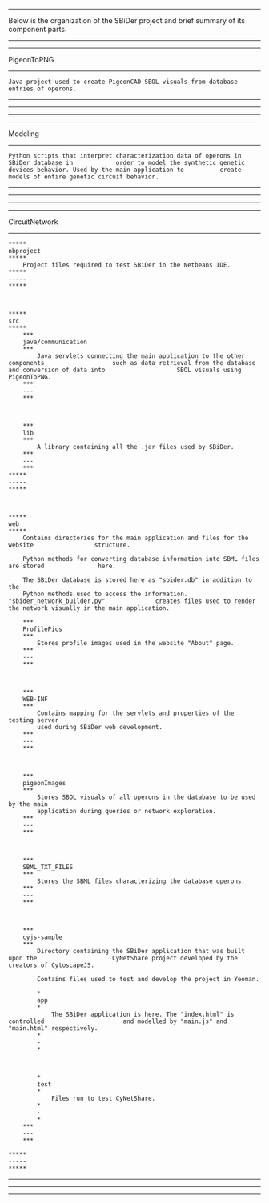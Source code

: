 *****
Below is the organization of the SBiDer project and brief summary of its component parts.
*****

**********
PigeonToPNG
**********
	Java project used to create PigeonCAD SBOL visuals from database entries of operons.
**********
-----
**********



**********
Modeling
**********
	Python scripts that interpret characterization data of operons in SBiDer database in 			order to model the synthetic genetic devices behavior. Used by the main application to 			create models of entire genetic circuit behavior.
**********
-----
**********



**********
CircuitNetwork
**********
	*****
	nbproject
	*****
		Project files required to test SBiDer in the Netbeans IDE.
	*****
	-----
	*****



	*****
	src
	*****
		***
		java/communication
		***
			Java servlets connecting the main application to the other components 					such as data retrieval from the database and conversion of data into 					SBOL visuals using PigeonToPNG.
		***
		---
		***



		***
		lib
		***
			A library containing all the .jar files used by SBiDer.
		***
		---
		***
	*****
	-----
	*****



	*****
	web
	*****
		Contains directories for the main application and files for the website 				structure.
		
		Python methods for converting database information into SBML files are stored 				here.
 
		The SBiDer database is stored here as "sbider.db" in addition to the
		Python methods used to access the information. "sbider_network_builder.py" 				creates files used to render the network visually in the main application.

		***
		ProfilePics
		***
			Stores profile images used in the website "About" page.
		***
		---
		***



		***
		WEB-INF
		***
			Contains mapping for the servlets and properties of the testing server
			used during SBiDer web development.
		***
		---
		***



		***
		pigeonImages
		***
			Stores SBOL visuals of all operons in the database to be used by the main
			application during queries or network exploration.
		***
		---
		***



		***
		SBML_TXT_FILES
		***
			Stores the SBML files characterizing the database operons.
		***
		---
		***



		***
		cyjs-sample
		***
			Directory containing the SBiDer application that was built upon the 					CyNetShare project developed by the creators of CytoscapeJS.

			Contains files used to test and develop the project in Yeoman.

			*
			app
			*
				The SBiDer application is here. The "index.html" is controlled 						and modelled by "main.js" and "main.html" respectively. 
			*
			-
			*



			*
			test
			*
				Files run to test CyNetShare.
			*
			-
			*
		***
		---
		***

	*****
	-----
	*****
**********
-----
**********
